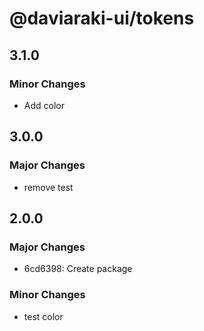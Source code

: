 # @daviaraki-ui/tokens

## 3.1.0

### Minor Changes

- Add color

## 3.0.0

### Major Changes

- remove test

## 2.0.0

### Major Changes

- 6cd6398: Create package

### Minor Changes

- test color
